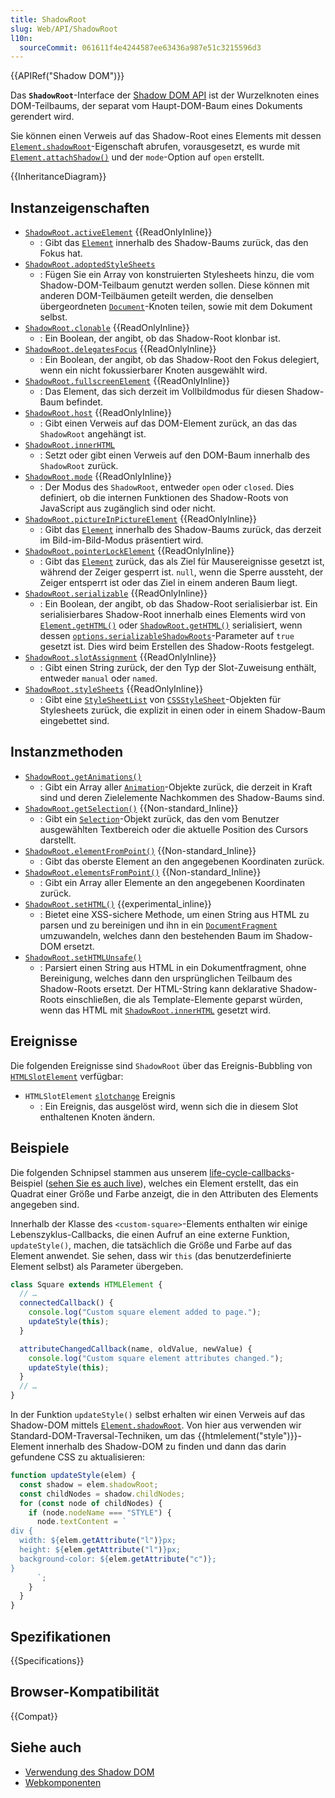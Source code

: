 ```yaml
---
title: ShadowRoot
slug: Web/API/ShadowRoot
l10n:
  sourceCommit: 061611f4e4244587ee63436a987e51c3215596d3
---
```


{{APIRef("Shadow DOM")}}

Das **`ShadowRoot`**-Interface der [Shadow DOM API](/de/docs/Web/API/Web_components/Using_shadow_DOM) ist der Wurzelknoten eines DOM-Teilbaums, der separat vom Haupt-DOM-Baum eines Dokuments gerendert wird.

Sie können einen Verweis auf das Shadow-Root eines Elements mit dessen [`Element.shadowRoot`](/de/docs/Web/API/Element/shadowRoot)-Eigenschaft abrufen, vorausgesetzt, es wurde mit [`Element.attachShadow()`](/de/docs/Web/API/Element/attachShadow) und der `mode`-Option auf `open` erstellt.

{{InheritanceDiagram}}

## Instanzeigenschaften

- [`ShadowRoot.activeElement`](/de/docs/Web/API/ShadowRoot/activeElement) {{ReadOnlyInline}}
  - : Gibt das [`Element`](/de/docs/Web/API/Element) innerhalb des Shadow-Baums zurück, das den Fokus hat.
- [`ShadowRoot.adoptedStyleSheets`](/de/docs/Web/API/ShadowRoot/adoptedStyleSheets)
  - : Fügen Sie ein Array von konstruierten Stylesheets hinzu, die vom Shadow-DOM-Teilbaum genutzt werden sollen.
    Diese können mit anderen DOM-Teilbäumen geteilt werden, die denselben übergeordneten [`Document`](/de/docs/Web/API/Document)-Knoten teilen, sowie mit dem Dokument selbst.
- [`ShadowRoot.clonable`](/de/docs/Web/API/ShadowRoot/clonable) {{ReadOnlyInline}}
  - : Ein Boolean, der angibt, ob das Shadow-Root klonbar ist.
- [`ShadowRoot.delegatesFocus`](/de/docs/Web/API/ShadowRoot/delegatesFocus) {{ReadOnlyInline}}
  - : Ein Boolean, der angibt, ob das Shadow-Root den Fokus delegiert, wenn ein nicht fokussierbarer Knoten ausgewählt wird.
- [`ShadowRoot.fullscreenElement`](/de/docs/Web/API/ShadowRoot/fullscreenElement) {{ReadOnlyInline}}
  - : Das Element, das sich derzeit im Vollbildmodus für diesen Shadow-Baum befindet.
- [`ShadowRoot.host`](/de/docs/Web/API/ShadowRoot/host) {{ReadOnlyInline}}
  - : Gibt einen Verweis auf das DOM-Element zurück, an das das `ShadowRoot` angehängt ist.
- [`ShadowRoot.innerHTML`](/de/docs/Web/API/ShadowRoot/innerHTML)
  - : Setzt oder gibt einen Verweis auf den DOM-Baum innerhalb des `ShadowRoot` zurück.
- [`ShadowRoot.mode`](/de/docs/Web/API/ShadowRoot/mode) {{ReadOnlyInline}}
  - : Der Modus des `ShadowRoot`, entweder `open` oder `closed`.
    Dies definiert, ob die internen Funktionen des Shadow-Roots von JavaScript aus zugänglich sind oder nicht.
- [`ShadowRoot.pictureInPictureElement`](/de/docs/Web/API/ShadowRoot/pictureInPictureElement) {{ReadOnlyInline}}
  - : Gibt das [`Element`](/de/docs/Web/API/Element) innerhalb des Shadow-Baums zurück, das derzeit im Bild-im-Bild-Modus präsentiert wird.
- [`ShadowRoot.pointerLockElement`](/de/docs/Web/API/ShadowRoot/pointerLockElement) {{ReadOnlyInline}}
  - : Gibt das [`Element`](/de/docs/Web/API/Element) zurück, das als Ziel für Mausereignisse gesetzt ist, während der Zeiger gesperrt ist.
    `null`, wenn die Sperre aussteht, der Zeiger entsperrt ist oder das Ziel in einem anderen Baum liegt.
- [`ShadowRoot.serializable`](/de/docs/Web/API/ShadowRoot/serializable) {{ReadOnlyInline}}
  - : Ein Boolean, der angibt, ob das Shadow-Root serialisierbar ist.
    Ein serialisierbares Shadow-Root innerhalb eines Elements wird von [`Element.getHTML()`](/de/docs/Web/API/Element/getHTML) oder [`ShadowRoot.getHTML()`](/de/docs/Web/API/ShadowRoot/getHTML) serialisiert, wenn dessen [`options.serializableShadowRoots`](/de/docs/Web/API/Element/getHTML#serializableshadowroots)-Parameter auf `true` gesetzt ist.
    Dies wird beim Erstellen des Shadow-Roots festgelegt.
- [`ShadowRoot.slotAssignment`](/de/docs/Web/API/ShadowRoot/slotAssignment) {{ReadOnlyInline}}
  - : Gibt einen String zurück, der den Typ der Slot-Zuweisung enthält, entweder `manual` oder `named`.
- [`ShadowRoot.styleSheets`](/de/docs/Web/API/ShadowRoot/styleSheets) {{ReadOnlyInline}}
  - : Gibt eine [`StyleSheetList`](/de/docs/Web/API/StyleSheetList) von [`CSSStyleSheet`](/de/docs/Web/API/CSSStyleSheet)-Objekten für Stylesheets zurück, die explizit in einen oder in einem Shadow-Baum eingebettet sind.

## Instanzmethoden

- [`ShadowRoot.getAnimations()`](/de/docs/Web/API/ShadowRoot/getAnimations)
  - : Gibt ein Array aller [`Animation`](/de/docs/Web/API/Animation)-Objekte zurück, die derzeit in Kraft sind und deren Zielelemente Nachkommen des Shadow-Baums sind.
- [`ShadowRoot.getSelection()`](/de/docs/Web/API/ShadowRoot/getSelection) {{Non-standard_Inline}}
  - : Gibt ein [`Selection`](/de/docs/Web/API/Selection)-Objekt zurück, das den vom Benutzer ausgewählten Textbereich oder die aktuelle Position des Cursors darstellt.
- [`ShadowRoot.elementFromPoint()`](/de/docs/Web/API/ShadowRoot/elementFromPoint) {{Non-standard_Inline}}
  - : Gibt das oberste Element an den angegebenen Koordinaten zurück.
- [`ShadowRoot.elementsFromPoint()`](/de/docs/Web/API/ShadowRoot/elementsFromPoint) {{Non-standard_Inline}}
  - : Gibt ein Array aller Elemente an den angegebenen Koordinaten zurück.
- [`ShadowRoot.setHTML()`](/de/docs/Web/API/ShadowRoot/setHTML) {{experimental_inline}}
  - : Bietet eine XSS-sichere Methode, um einen String aus HTML zu parsen und zu bereinigen und ihn in ein [`DocumentFragment`](/de/docs/Web/API/DocumentFragment) umzuwandeln, welches dann den bestehenden Baum im Shadow-DOM ersetzt.
- [`ShadowRoot.setHTMLUnsafe()`](/de/docs/Web/API/ShadowRoot/setHTMLUnsafe)
  - : Parsiert einen String aus HTML in ein Dokumentfragment, ohne Bereinigung, welches dann den ursprünglichen Teilbaum des Shadow-Roots ersetzt. Der HTML-String kann deklarative Shadow-Roots einschließen, die als Template-Elemente geparst würden, wenn das HTML mit [`ShadowRoot.innerHTML`](/de/docs/Web/API/ShadowRoot/innerHTML) gesetzt wird.

## Ereignisse

Die folgenden Ereignisse sind `ShadowRoot` über das Ereignis-Bubbling von [`HTMLSlotElement`](/de/docs/Web/API/HTMLSlotElement) verfügbar:

- `HTMLSlotElement` [`slotchange`](/de/docs/Web/API/HTMLSlotElement/slotchange_event) Ereignis
  - : Ein Ereignis, das ausgelöst wird, wenn sich die in diesem Slot enthaltenen Knoten ändern.

## Beispiele

Die folgenden Schnipsel stammen aus unserem [life-cycle-callbacks](https://github.com/mdn/web-components-examples/tree/main/life-cycle-callbacks)-Beispiel ([sehen Sie es auch live](https://mdn.github.io/web-components-examples/life-cycle-callbacks/)), welches ein Element erstellt, das ein Quadrat einer Größe und Farbe anzeigt, die in den Attributen des Elements angegeben sind.

Innerhalb der Klasse des `<custom-square>`-Elements enthalten wir einige Lebenszyklus-Callbacks, die einen Aufruf an eine externe Funktion, `updateStyle()`, machen, die tatsächlich die Größe und Farbe auf das Element anwendet. Sie sehen, dass wir `this` (das benutzerdefinierte Element selbst) als Parameter übergeben.

```js
class Square extends HTMLElement {
  // …
  connectedCallback() {
    console.log("Custom square element added to page.");
    updateStyle(this);
  }

  attributeChangedCallback(name, oldValue, newValue) {
    console.log("Custom square element attributes changed.");
    updateStyle(this);
  }
  // …
}
```

In der Funktion `updateStyle()` selbst erhalten wir einen Verweis auf das Shadow-DOM mittels [`Element.shadowRoot`](/de/docs/Web/API/Element/shadowRoot).
Von hier aus verwenden wir Standard-DOM-Traversal-Techniken, um das {{htmlelement("style")}}-Element innerhalb des Shadow-DOM zu finden und dann das darin gefundene CSS zu aktualisieren:

```js
function updateStyle(elem) {
  const shadow = elem.shadowRoot;
  const childNodes = shadow.childNodes;
  for (const node of childNodes) {
    if (node.nodeName === "STYLE") {
      node.textContent = `
div {
  width: ${elem.getAttribute("l")}px;
  height: ${elem.getAttribute("l")}px;
  background-color: ${elem.getAttribute("c")};
}
      `;
    }
  }
}
```

## Spezifikationen

{{Specifications}}

## Browser-Kompatibilität

{{Compat}}

## Siehe auch

- [Verwendung des Shadow DOM](/de/docs/Web/API/Web_components/Using_shadow_DOM)
- [Webkomponenten](/de/docs/Web/API/Web_components)
